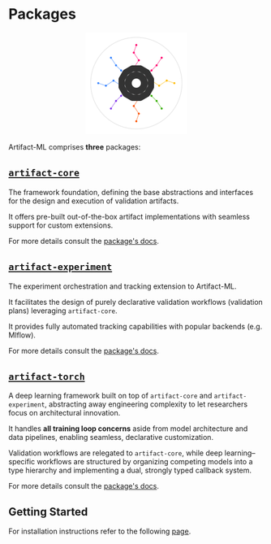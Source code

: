 # Packages

<p align="center">
  <img src="../assets/artifact_ml_logo.svg" width="200" alt="Artifact-ML Logo">
</p>  
  
Artifact-ML comprises **three** packages:  

## [`artifact-core`](https://github.com/vasileios-ektor-papoulias/artifact-ml/tree/main/artifact-core)

The framework foundation, defining the base abstractions and interfaces for the design and execution of validation artifacts.  

It offers pre-built out-of-the-box artifact implementations with seamless support for custom extensions.

For more details consult the [package's docs](https://artifact-ml.readthedocs.io/en/latest/artifact-core).

## [`artifact-experiment`](https://github.com/vasileios-ektor-papoulias/artifact-ml/tree/main/artifact-experiment)

The experiment orchestration and tracking extension to Artifact-ML.  

It facilitates the design of purely declarative validation workflows (validation plans) leveraging `artifact-core`.  

It provides fully automated tracking capabilities with popular backends (e.g. Mlflow).

For more details consult the [package's docs](https://artifact-ml.readthedocs.io/en/latest/artifact-experiment).

## [`artifact-torch`]((https://github.com/vasileios-ektor-papoulias/artifact-ml/tree/main/artifact-experiment))

A deep learning framework built on top of `artifact-core` and `artifact-experiment`, abstracting away engineering complexity to let researchers focus on architectural innovation.  

It handles **all training loop concerns** aside from model architecture and data pipelines, enabling seamless, declarative customization.  

Validation workflows are relegated to `artifact-core`, while deep learning–specific workflows are structured by organizing competing models into a type hierarchy and implementing a dual, strongly typed callback system.

For more details consult the [package's docs](https://artifact-ml.readthedocs.io/en/latest/artifact-torch).

## Getting Started

For installation instructions refer to the following [page](getting_started.md).